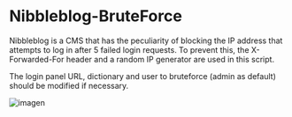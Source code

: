 # Nibbleblog-BruteForce
Nibbleblog is a CMS that has the peculiarity of blocking the IP address that attempts to log in after 5 failed login requests. To prevent this, the X-Forwarded-For header and a random IP generator are used in this script.

The login panel URL, dictionary and user to bruteforce (admin as default) should be modified if necessary.

![imagen](https://github.com/blu3ming/Nibbleblog-BruteForce/assets/25083316/551b26d7-7e78-4138-9e76-71f12e50dc60)
